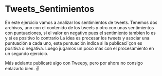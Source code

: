 # Tweets_Sentimientos

En este ejercicio vamos a analizar los sentimientos de tweets.
Tenemos dos archivos, uno con el contenido de los tweets y otro con unas sentimientos con puntuaciones, si el valor en negativo pues el sentimiento tambien lo es y si es positivo lo contrario
La idea es procesar los tweets y asociar una puntuación a cada uno, esta puntuación indica si la publicaci´çon es positiva o negativa.
Luego jugamos un poco más con el procesamiento en un segundo ejercicio.

Más adelante publicaré algo con Tweepy, pero por ahora no consigo enlazarlo bien. ✌️
